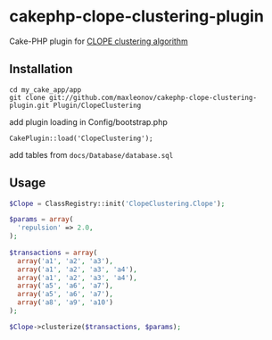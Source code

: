 cakephp-clope-clustering-plugin
===============================

Cake-PHP plugin for [CLOPE clustering algorithm](https://drive.google.com/file/d/1---LtHj1jLHCOcCUZChMRZQVirmt9nR6F8Zmw6bgNBBNyiBB6zmWsNuGIOfF)


## Installation

	cd my_cake_app/app
	git clone git://github.com/maxleonov/cakephp-clope-clustering-plugin.git Plugin/ClopeClustering


add plugin loading in Config/bootstrap.php

	CakePlugin::load('ClopeClustering');

add tables from `docs/Database/database.sql`

## Usage
```php
$Clope = ClassRegistry::init('ClopeClustering.Clope');

$params = array(
  'repulsion' => 2.0,
);
  
$transactions = array(
  array('a1', 'a2', 'a3'),
  array('a1', 'a2', 'a3', 'a4'),
  array('a1', 'a2', 'a3', 'a4'),
  array('a5', 'a6', 'a7'),
  array('a5', 'a6', 'a7'),
  array('a8', 'a9', 'a10')
);  

$Clope->clusterize($transactions, $params);
```
